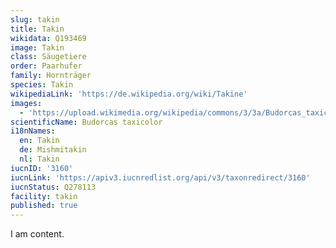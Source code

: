 ```yaml
---
slug: takin
title: Takin
wikidata: Q193469
image: Takin
class: Säugetiere
order: Paarhufer
family: Hornträger
species: Takin
wikipediaLink: 'https://de.wikipedia.org/wiki/Takine'
images:
  - 'https://upload.wikimedia.org/wikipedia/commons/3/3a/Budorcas_taxicolor01.jpg'
scientificName: Budorcas taxicolor
i18nNames:
  en: Takin
  de: Mishmitakin
  nl: Takin
iucnID: '3160'
iucnLink: 'https://apiv3.iucnredlist.org/api/v3/taxonredirect/3160'
iucnStatus: Q278113
facility: takin
published: true
---
```


I am content.
